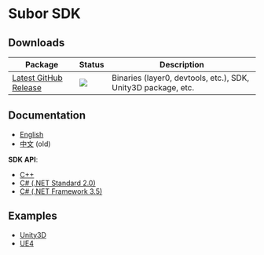 # Subor SDK

## Downloads

| Package | Status | Description
|-|-|-
| [Latest GitHub Release](https://github.com/subor/sdk/releases/latest) | [![](https://img.shields.io/github/release/subor/sdk.svg)]((https://github.com/subor/sdk/releases/latest)) | Binaries (layer0, devtools, etc.), SDK, Unity3D package, etc.

## Documentation

- [English](docs/README.md)
- [中文](https://github.com/subor/sdk/blob/zh-cn/docs/README.md) (old)

__SDK API__:  
- [C++](https://subor.github.io/api/cpp/en-US/)
- [C# (.NET Standard 2.0)](https://subor.github.io/api/cs/en-US/)
- [C# (.NET Framework 3.5)](https://subor.github.io/api/nf3.5/en-US/)

## Examples

- [Unity3D](https://github.com/subor/sample_unity_space_shooter)
- [UE4](https://github.com/subor/sample_ue4_platformer)
